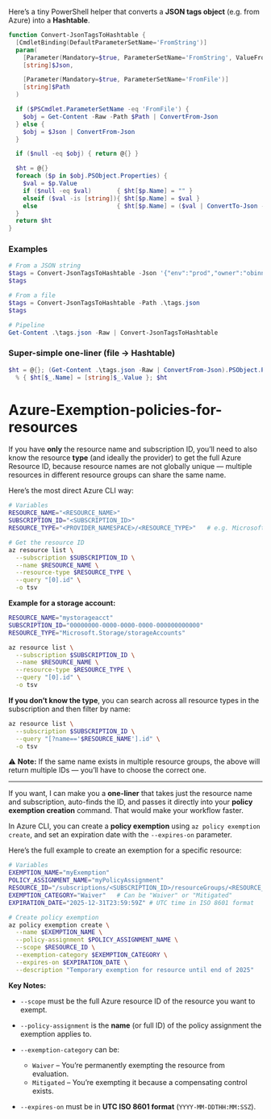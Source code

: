 
Here’s a tiny PowerShell helper that converts a **JSON tags object** (e.g. from Azure) into a **Hashtable**.

```powershell
function Convert-JsonTagsToHashtable {
  [CmdletBinding(DefaultParameterSetName='FromString')]
  param(
    [Parameter(Mandatory=$true, ParameterSetName='FromString', ValueFromPipeline=$true)]
    [string]$Json,

    [Parameter(Mandatory=$true, ParameterSetName='FromFile')]
    [string]$Path
  )

  if ($PSCmdlet.ParameterSetName -eq 'FromFile') {
    $obj = Get-Content -Raw -Path $Path | ConvertFrom-Json
  } else {
    $obj = $Json | ConvertFrom-Json
  }

  if ($null -eq $obj) { return @{} }

  $ht = @{}
  foreach ($p in $obj.PSObject.Properties) {
    $val = $p.Value
    if ($null -eq $val)       { $ht[$p.Name] = "" }
    elseif ($val -is [string]){ $ht[$p.Name] = $val }
    else                      { $ht[$p.Name] = ($val | ConvertTo-Json -Compress) }  # coerce non-strings
  }
  return $ht
}
```

### Examples

```powershell
# From a JSON string
$tags = Convert-JsonTagsToHashtable -Json '{"env":"prod","owner":"obinna","costcenter":"1234"}'
$tags

# From a file
$tags = Convert-JsonTagsToHashtable -Path .\tags.json
$tags

# Pipeline
Get-Content .\tags.json -Raw | Convert-JsonTagsToHashtable
```

### Super-simple one-liner (file → Hashtable)

```powershell
$ht = @{}; (Get-Content .\tags.json -Raw | ConvertFrom-Json).PSObject.Properties |
  % { $ht[$_.Name] = [string]$_.Value }; $ht
```

# Azure-Exemption-policies-for-resources

If you have **only** the resource name and subscription ID, you’ll need to also know the resource **type** (and ideally the provider) to get the full Azure Resource ID, because resource names are not globally unique — multiple resources in different resource groups can share the same name.

Here’s the most direct Azure CLI way:

```bash
# Variables
RESOURCE_NAME="<RESOURCE_NAME>"
SUBSCRIPTION_ID="<SUBSCRIPTION_ID>"
RESOURCE_TYPE="<PROVIDER_NAMESPACE>/<RESOURCE_TYPE>"   # e.g. Microsoft.Storage/storageAccounts

# Get the resource ID
az resource list \
  --subscription $SUBSCRIPTION_ID \
  --name $RESOURCE_NAME \
  --resource-type $RESOURCE_TYPE \
  --query "[0].id" \
  -o tsv
```

**Example for a storage account:**

```bash
RESOURCE_NAME="mystorageacct"
SUBSCRIPTION_ID="00000000-0000-0000-0000-000000000000"
RESOURCE_TYPE="Microsoft.Storage/storageAccounts"

az resource list \
  --subscription $SUBSCRIPTION_ID \
  --name $RESOURCE_NAME \
  --resource-type $RESOURCE_TYPE \
  --query "[0].id" \
  -o tsv
```

**If you don’t know the type**, you can search across all resource types in the subscription and then filter by name:

```bash
az resource list \
  --subscription $SUBSCRIPTION_ID \
  --query "[?name=='$RESOURCE_NAME'].id" \
  -o tsv
```

⚠ **Note:** If the same name exists in multiple resource groups, the above will return multiple IDs — you’ll have to choose the correct one.

---

If you want, I can make you a **one-liner** that takes just the resource name and subscription, auto-finds the ID, and passes it directly into your **policy exemption creation** command. That would make your workflow faster.


In Azure CLI, you can create a **policy exemption** using `az policy exemption create`, and set an expiration date with the `--expires-on` parameter.

Here’s the full example to create an exemption for a specific resource:

```bash
# Variables
EXEMPTION_NAME="myExemption"
POLICY_ASSIGNMENT_NAME="myPolicyAssignment"
RESOURCE_ID="/subscriptions/<SUBSCRIPTION_ID>/resourceGroups/<RESOURCE_GROUP_NAME>/providers/<RESOURCE_PROVIDER>/<RESOURCE_TYPE>/<RESOURCE_NAME>"
EXEMPTION_CATEGORY="Waiver"   # Can be "Waiver" or "Mitigated"
EXPIRATION_DATE="2025-12-31T23:59:59Z" # UTC time in ISO 8601 format

# Create policy exemption
az policy exemption create \
  --name $EXEMPTION_NAME \
  --policy-assignment $POLICY_ASSIGNMENT_NAME \
  --scope $RESOURCE_ID \
  --exemption-category $EXEMPTION_CATEGORY \
  --expires-on $EXPIRATION_DATE \
  --description "Temporary exemption for resource until end of 2025"
```

**Key Notes:**

* `--scope` must be the full Azure resource ID of the resource you want to exempt.
* `--policy-assignment` is the **name** (or full ID) of the policy assignment the exemption applies to.
* `--exemption-category` can be:

  * `Waiver` – You’re permanently exempting the resource from evaluation.
  * `Mitigated` – You’re exempting it because a compensating control exists.
* `--expires-on` must be in **UTC ISO 8601 format** (`YYYY-MM-DDTHH:MM:SSZ`).
